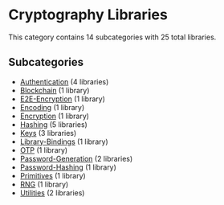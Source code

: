 # Cryptography Libraries

This category contains 14 subcategories with 25 total libraries.

## Subcategories

- [Authentication](Authentication.md) (4 libraries)
- [Blockchain](Blockchain.md) (1 library)
- [E2E-Encryption](E2E-Encryption.md) (1 library)
- [Encoding](Encoding.md) (1 library)
- [Encryption](Encryption.md) (1 library)
- [Hashing](Hashing.md) (5 libraries)
- [Keys](Keys.md) (3 libraries)
- [Library-Bindings](Library-Bindings.md) (1 library)
- [OTP](OTP.md) (1 library)
- [Password-Generation](Password-Generation.md) (2 libraries)
- [Password-Hashing](Password-Hashing.md) (1 library)
- [Primitives](Primitives.md) (1 library)
- [RNG](RNG.md) (1 library)
- [Utilities](Utilities.md) (2 libraries)
